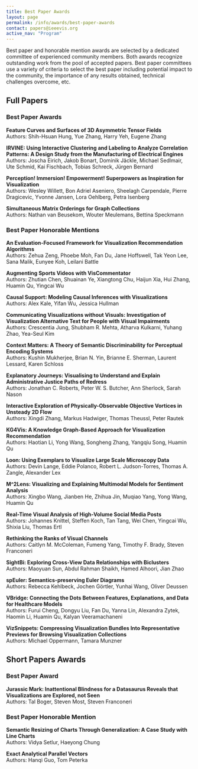 ```yaml
---
title: Best Paper Awards
layout: page
permalink: /info/awards/best-paper-awards
contact: papers@ieeevis.org
active_nav: "Program"
---
```


Best paper and honorable mention awards are selected by a dedicated committee of experienced community members. Both awards recognize outstanding work from the pool of accepted papers. Best paper committees use a variety of criteria to select the best paper including potential impact to the community, the importance of any results obtained, technical challenges overcome, etc.

## Full Papers

### Best Paper Awards

**Feature Curves and Surfaces of 3D Asymmetric Tensor Fields**
<br/>
Authors: Shih-Hsuan Hung, Yue Zhang, Harry Yeh, Eugene Zhang 

**IRVINE: Using Interactive Clustering and Labeling to Analyze Correlation Patterns: A Design Study from the Manufacturing of Electrical Engines**
<br/>
Authors: Joscha Eirich, Jakob Bonart, Dominik Jäckle, Michael Sedlmair, Ute Schmid, Kai Fischbach, Tobias Schreck, Jürgen Bernard

**Perception! Immersion! Empowerment! Superpowers as Inspiration for Visualization**
<br/>
Authors: Wesley Willett, Bon Adriel Aseniero, Sheelagh Carpendale, Pierre Dragicevic, Yvonne Jansen, Lora Oehlberg, Petra Isenberg

**Simultaneous Matrix Orderings for Graph Collections**
<br/>
Authors: Nathan van Beusekom, Wouter Meulemans, Bettina Speckmann

### Best Paper Honorable Mentions

**An Evaluation-Focused Framework for Visualization Recommendation Algorithms**
<br/>
Authors: Zehua Zeng, Phoebe Moh, Fan Du, Jane Hoffswell, Tak Yeon Lee, Sana Malik, Eunyee Koh, Leilani Battle

**Augmenting Sports Videos with VisCommentator**
<br/>
Authors: Zhutian Chen, Shuainan Ye, Xiangtong Chu, Haijun Xia, Hui Zhang, Huamin Qu, Yingcai Wu

**Causal Support: Modeling Causal Inferences with Visualizations**
<br/>
Authors: Alex Kale, Yifan Wu, Jessica Hullman

**Communicating Visualizations without Visuals: Investigation of Visualization Alternative Text for People with Visual Impairments**
<br/>
Authors: Crescentia Jung, Shubham R. Mehta, Atharva Kulkarni, Yuhang Zhao, Yea-Seul Kim

**Context Matters: A Theory of Semantic Discriminability for Perceptual Encoding Systems**
<br/>
Authors: Kushin Mukherjee, Brian N. Yin, Brianne E. Sherman, Laurent Lessard, Karen Schloss

**Explanatory Journeys: Visualising to Understand and Explain Administrative Justice Paths of Redress**
<br/>
Authors: Jonathan C. Roberts, Peter W. S. Butcher, Ann Sherlock, Sarah Nason

**Interactive Exploration of Physically-Observable Objective Vortices in Unsteady 2D Flow**
<br/>
Authors: Xingdi Zhang, Markus Hadwiger, Thomas Theussl, Peter Rautek

**KG4Vis: A Knowledge Graph-Based Approach for Visualization Recommendation**
<br/>
Authors: Haotian Li, Yong Wang, Songheng Zhang, Yangqiu Song, Huamin Qu

**Loon: Using Exemplars to Visualize Large Scale Microscopy Data**
<br/>
Authors: Devin Lange, Eddie Polanco, Robert L. Judson-Torres, Thomas A. Zangle, Alexander Lex

**M^2Lens: Visualizing and Explaining Multimodal Models for Sentiment Analysis**
<br/>
Authors: Xingbo Wang, Jianben He, Zhihua Jin, Muqiao Yang, Yong Wang, Huamin Qu

**Real-Time Visual Analysis of High-Volume Social Media Posts**
<br/>
Authors: Johannes Knittel, Steffen Koch, Tan Tang, Wei Chen, Yingcai Wu, Shixia Liu, Thomas Ertl

**Rethinking the Ranks of Visual Channels**
<br/>
Authors: Caitlyn M. McColeman, Fumeng Yang, Timothy F. Brady, Steven Franconeri

**SightBi: Exploring Cross-View Data Relationships with Biclusters**
<br/>
Authors: Maoyuan Sun, Abdul Rahman Shaikh, Hamed Alhoori, Jian Zhao

**spEuler: Semantics-preserving Euler Diagrams**
<br/>
Authors: Rebecca Kehlbeck, Jochen Görtler, Yunhai Wang, Oliver Deussen

**VBridge: Connecting the Dots Between Features, Explanations, and Data for Healthcare Models**
<br/>
Authors: Furui Cheng, Dongyu Liu, Fan Du, Yanna Lin, Alexandra Zytek, Haomin Li, Huamin Qu, Kalyan Veeramachaneni

**VizSnippets: Compressing Visualization Bundles Into Representative Previews for Browsing Visualization Collections**
<br/>
Authors: Michael Oppermann, Tamara Munzner


## Short Papers Awards

### Best Paper Award

**Jurassic Mark: Inattentional Blindness for a Datasaurus Reveals that Visualizations are Explored, not Seen**  
Authors: Tal Boger, Steven Most, Steven Franconeri

### Best Paper Honorable Mention

**Semantic Resizing of Charts Through Generalization: A Case Study with Line Charts**  
Authors: Vidya Setlur, Haeyong Chung

**Exact Analytical Parallel Vectors**  
Authors: Hanqi Guo, Tom Peterka

